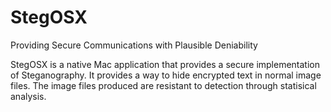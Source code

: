 StegOSX
=======
Providing Secure Communications with Plausible Deniability


StegOSX is a native Mac application that provides a secure implementation of Steganography. It provides a way to hide encrypted text in normal image files. The image files produced are resistant to detection through statisical analysis.
